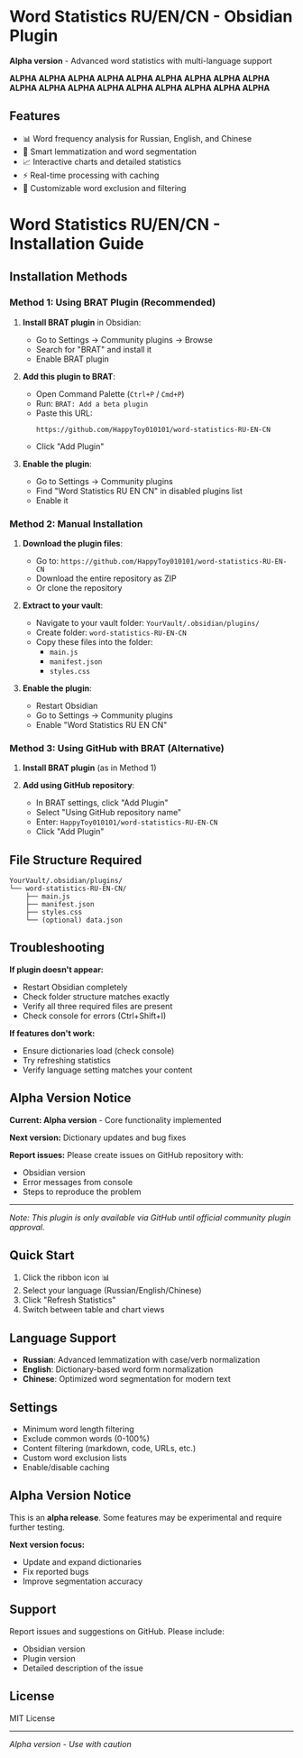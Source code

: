 # Word Statistics RU/EN/CN - Obsidian Plugin

**Alpha version** - Advanced word statistics with multi-language support


**ALPHA ALPHA ALPHA ALPHA ALPHA ALPHA ALPHA ALPHA ALPHA ALPHA ALPHA ALPHA ALPHA ALPHA ALPHA ALPHA ALPHA ALPHA**

## Features

- 📊 Word frequency analysis for Russian, English, and Chinese
- 🧠 Smart lemmatization and word segmentation
- 📈 Interactive charts and detailed statistics
- ⚡ Real-time processing with caching
- 🎯 Customizable word exclusion and filtering

# Word Statistics RU/EN/CN - Installation Guide

## Installation Methods

### Method 1: Using BRAT Plugin (Recommended)

1. **Install BRAT plugin** in Obsidian:
   - Go to Settings → Community plugins → Browse
   - Search for "BRAT" and install it
   - Enable BRAT plugin

2. **Add this plugin to BRAT**:
   - Open Command Palette (`Ctrl+P` / `Cmd+P`)
   - Run: `BRAT: Add a beta plugin`
   - Paste this URL:
     ```
     https://github.com/HappyToy010101/word-statistics-RU-EN-CN
     ```
   - Click "Add Plugin"

3. **Enable the plugin**:
   - Go to Settings → Community plugins
   - Find "Word Statistics RU EN CN" in disabled plugins list
   - Enable it

### Method 2: Manual Installation

1. **Download the plugin files**:
   - Go to: `https://github.com/HappyToy010101/word-statistics-RU-EN-CN`
   - Download the entire repository as ZIP
   - Or clone the repository

2. **Extract to your vault**:
   - Navigate to your vault folder: `YourVault/.obsidian/plugins/`
   - Create folder: `word-statistics-RU-EN-CN`
   - Copy these files into the folder:
     - `main.js`
     - `manifest.json` 
     - `styles.css`

3. **Enable the plugin**:
   - Restart Obsidian
   - Go to Settings → Community plugins
   - Enable "Word Statistics RU EN CN"

### Method 3: Using GitHub with BRAT (Alternative)

1. **Install BRAT plugin** (as in Method 1)

2. **Add using GitHub repository**:
   - In BRAT settings, click "Add Plugin"
   - Select "Using GitHub repository name"
   - Enter: `HappyToy010101/word-statistics-RU-EN-CN`
   - Click "Add Plugin"

## File Structure Required

```
YourVault/.obsidian/plugins/
└── word-statistics-RU-EN-CN/
    ├── main.js
    ├── manifest.json
    ├── styles.css
    └── (optional) data.json
```

## Troubleshooting

**If plugin doesn't appear:**
- Restart Obsidian completely
- Check folder structure matches exactly
- Verify all three required files are present
- Check console for errors (Ctrl+Shift+I)

**If features don't work:**
- Ensure dictionaries load (check console)
- Try refreshing statistics
- Verify language setting matches your content

## Alpha Version Notice

**Current: Alpha version** - Core functionality implemented

**Next version:** Dictionary updates and bug fixes

**Report issues:** Please create issues on GitHub repository with:
- Obsidian version
- Error messages from console
- Steps to reproduce the problem

---

*Note: This plugin is only available via GitHub until official community plugin approval.*

## Quick Start

1. Click the ribbon icon 📊
2. Select your language (Russian/English/Chinese)
3. Click "Refresh Statistics"
4. Switch between table and chart views

## Language Support

- **Russian**: Advanced lemmatization with case/verb normalization
- **English**: Dictionary-based word form normalization
- **Chinese**: Optimized word segmentation for modern text

## Settings

- Minimum word length filtering
- Exclude common words (0-100%)
- Content filtering (markdown, code, URLs, etc.)
- Custom word exclusion lists
- Enable/disable caching

## Alpha Version Notice

This is an **alpha release**. Some features may be experimental and require further testing.

**Next version focus:**
- Update and expand dictionaries
- Fix reported bugs
- Improve segmentation accuracy

## Support

Report issues and suggestions on GitHub. Please include:
- Obsidian version
- Plugin version
- Detailed description of the issue

## License

MIT License

---

*Alpha version - Use with caution*